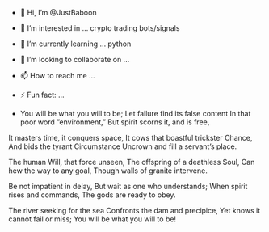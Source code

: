 - 👋 Hi, I’m @JustBaboon
- 👀 I’m interested in ... crypto trading bots/signals
- 🌱 I’m currently learning ... python
- 💞️ I’m looking to collaborate on ...
- 📫 How to reach me ...
- ⚡ Fun fact: ...


-  You will be what you will to be;
Let failure find its false content
In that poor word ”environment,”
  But spirit scorns it, and is free,

  It masters time, it conquers space,
It cows that boastful trickster Chance,
And bids the tyrant Circumstance
  Uncrown and fill a servant’s place.

  The human Will, that force unseen,
The offspring of a deathless Soul,
Can hew the way to any goal,
  Though walls of granite intervene.

  Be not impatient in delay,
But wait as one who understands;
When spirit rises and commands,
  The gods are ready to obey.

  The river seeking for the sea
Confronts the dam and precipice,
Yet knows it cannot fail or miss;
  You will be what you will to be!


<!---
JustBaboon/JustBaboon is a ✨ special ✨ repository because its `README.md` (this file) appears on your GitHub profile.
You can click the Preview link to take a look at your changes.
--->
